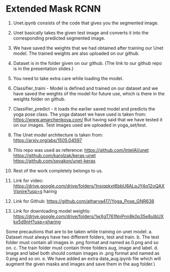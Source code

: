 # Extended Mask RCNN

1. Unet.ipynb consists of the code that gives you the segmented image.

2. Unet basically takes the given test image and converts it into the corresponding
predicted segmented image.

3. We have saved the weights that we had obtained after training our Unet model. The
trained weights are also uploaded on our github.

4. Dataset is in the folder given on our github. (The link to our github repo is in the
presentation slides.)

5. You need to take extra care while loading the model.

6. Classifier_traini - Model is defined and trained on our dataset and we have saved the
weights of the model for future use, which is there in the weights folder on github.

7. Classifier_predict - it loads the earlier saved model and predicts the yoga pose class.
The yoga dataset we have used is taken from: https://www.amarchenkova.com/
But having said that we have tested it on our images. Test images used are uploaded in yoga_set/test.

8. The Unet model architecture is taken from: https://arxiv.org/abs/1505.04597

9. This repo was used as reference:
https://github.com/IntelAI/unet
https://github.com/karolzak/keras-unet
https://github.com/sevakon/unet-keras

10. Rest of the work completely belongs to us.

11. Link for video:
https://drive.google.com/drive/folders/1nsjqpkxt6bbU8ALpJY4q12oQAXVpnire?usp=s
haring

12. Link for Github: https://github.com/atharva417/Yoga_Pose_GNR638

13. Link for downloading model weights: https://drive.google.com/drive/folders/1wXgT761NnPnn8k0p35e8uIbUXkx5d9nH?usp=sharing

Some precautions that are to be taken while training on unet model:
a. Dataset must always have two different folders, test and train.
b. The test folder must contain all images in .png format and named as 0.png and so
on.
c. The train folder must contain three folders aug, image and label.
d. Image and label both should contain images in .png format and named as 0.png and
so on.
e. We have added an extra data_aug.ipynb file which will augment the given masks and
images and save them in the aug folder.\
